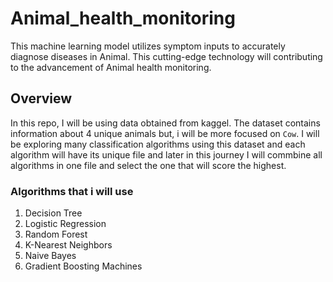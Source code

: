 # Animal_health_monitoring
This machine learning model utilizes symptom inputs to accurately diagnose diseases in Animal. This cutting-edge technology will contributing to the advancement of Animal health monitoring.

## Overview

In this repo, I will be using data obtained from kaggel.
The dataset contains information about 4 unique animals but, i will be more focused on `Cow`.
I will be exploring many classification algorithms using this dataset and each algorithm will have its unique file and later in this journey I will commbine all algorithms in one file and select the one that will score the highest.

### Algorithms that i will use

1. Decision Tree
2. Logistic Regression
3. Random Forest
4. K-Nearest Neighbors
5. Naive Bayes
6. Gradient Boosting Machines


